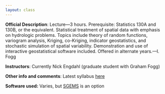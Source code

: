 ```yaml
---
layout: class
---
```


**Official Description**: Lecture—3 hours. Prerequisite: Statistics 130A and 130B, or the equivalent. Statistical treatment of spatial data with emphasis on hydrologic problems. Topics include theory of random functions, variogram analysis, Kriging, co-Kriging, indicator geostatistics, and stochastic simulation of spatial variability. Demonstration and use of interactive geostatistical software included. Offered in alternate years.—I. Fogg
 
**Instructors**: Currently Nick Engdahl (graduate student with Graham Fogg)

**Other info and comments**: Latest syllabus [here](http://dl.getdropbox.com/u/3356641/hyd273_course_outline.pdf)


**Software used:** Varies, but [SGEMS](http://sgems.sourceforge.net/) is an option